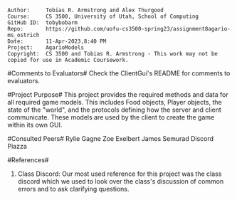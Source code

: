 ﻿```
Author:     Tobias R. Armstrong and Alex Thurgood
Course:     CS 3500, University of Utah, School of Computing
GitHub ID:  tobybobarm
Repo:       https://github.com/uofu-cs3500-spring23/assignment8agario-ms_ostrich 
Date:       11-Apr-2023,8:40 PM
Project:    AgarioModels
Copyright:  CS 3500 and Tobias R. Armstrong - This work may not be copied for use in Academic Coursework.
```

#Comments to Evaluators#
 Check the ClientGui's README for comments to evaluators.

#Project Purpose#
 This project provides the required methods and data for all required game models. This includes Food objects, Player objects, the state of the "world", and the protocols defining how the server and client communicate. These models are used by the client to create the game within its own GUI.

#Consulted Peers#
 Rylie Gagne
 Zoe Exelbert
 James Semurad
 Discord
 Piazza

#References#
 1. Class Discord: Our most used reference for this project was the class discord which we used to look over the class's discussion of        common errors and to ask clarifying questions.